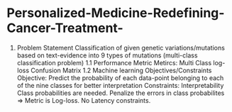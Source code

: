 # Personalized-Medicine-Redefining-Cancer-Treatment-

1. Problem Statement Classification of given genetic variations/mutations based on text-evidence into 9 types of mutations (multi-class classification problem)
1.1 Performance Metric
Metircs: Multi Class log-loss Confusion Matrix
1.2 Machine learning Objectives/Constraints
Objective: Predict the probability of each data-point belonging to each of the nine classes for better interpretation Constraints:
Interpretability Class probabilities are needed. Penalize the errors in class probabilites => Metric is Log-loss. No Latency constraints.
